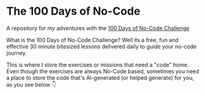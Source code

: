 # The 100 Days of No-Code

A repository for my adventures with the [100 Days of No-Code Challenge](https://www.100daysofnocode.com/)

What is the 100 Days of No-Code Challenge? Well its a free, fun and effective 30 minute bitesized lessons delivered daily to guide your no-code journey.

This is where I store the exercises or missions that need a "code" home. Even though the exercises are always No-Code based, sometimes you need a place to store the code that's AI-generated (or helped generate) for you, as you see below 👇
